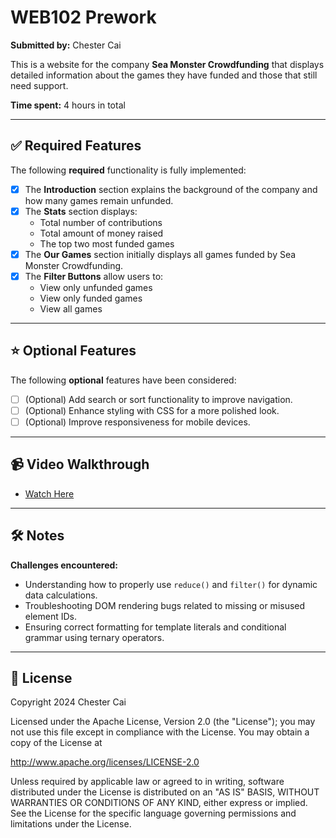 # WEB102 Prework

**Submitted by:** Chester Cai

This is a website for the company **Sea Monster Crowdfunding** that displays detailed information about the games they have funded and those that still need support.

**Time spent:** 4 hours in total

---

## ✅ Required Features

The following **required** functionality is fully implemented:

- [x] The **Introduction** section explains the background of the company and how many games remain unfunded.
- [x] The **Stats** section displays:
  - Total number of contributions
  - Total amount of money raised
  - The top two most funded games
- [x] The **Our Games** section initially displays all games funded by Sea Monster Crowdfunding.
- [x] The **Filter Buttons** allow users to:
  - View only unfunded games
  - View only funded games
  - View all games

---

## ⭐ Optional Features

The following **optional** features have been considered:

- [ ] (Optional) Add search or sort functionality to improve navigation.
- [ ] (Optional) Enhance styling with CSS for a more polished look.
- [ ] (Optional) Improve responsiveness for mobile devices.

---

## 📹 Video Walkthrough

- [Watch Here](https://www.youtube.com/watch?v=LcZ5m8fgONg)
---

## 🛠 Notes

**Challenges encountered:**

- Understanding how to properly use `reduce()` and `filter()` for dynamic data calculations.
- Troubleshooting DOM rendering bugs related to missing or misused element IDs.
- Ensuring correct formatting for template literals and conditional grammar using ternary operators.

---

## 🧾 License

Copyright 2024 Chester Cai

Licensed under the Apache License, Version 2.0 (the "License");
you may not use this file except in compliance with the License.
You may obtain a copy of the License at

http://www.apache.org/licenses/LICENSE-2.0

Unless required by applicable law or agreed to in writing, software
distributed under the License is distributed on an "AS IS" BASIS,
WITHOUT WARRANTIES OR CONDITIONS OF ANY KIND, either express or implied.
See the License for the specific language governing permissions and
limitations under the License.


